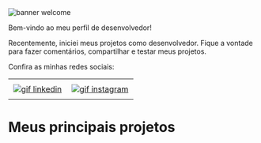 <img src="https://imgur.com/wVngxzd.gif" alt="banner welcome"> 

Bem-vindo ao meu perfil de desenvolvedor!

Recentemente, iniciei meus projetos como desenvolvedor. Fique a vontade para fazer comentários, compartilhar e testar meus projetos.




Confira as minhas redes sociais:


<div id="image-table" align="left">
    <table>
        <tr>
            <td style="padding:10px">
              <a href="https://www.linkedin.com/in/devgabrielnascimento/"> <img src="https://imgur.com/2NonhdY.gif" alt="gif linkedin"/></a>
            </td>
            <td style="padding:10px"> <a href="https://www.instagram.com/devgabrielnascimento"> <img src=https://imgur.com/Ap7C5AK.gif" alt="gif instagram"/></a>
            </td>
        </tr>
    </table>
</div>


# Meus principais projetos
<!--
**devgabrielnascimento/devgabrielnascimento** is a ✨ _special_ ✨ repository because its `README.md` (this file) appears on your GitHub profile.

Here are some ideas to get you started:

- 🔭 I’m currently working on ...
- 🌱 I’m currently learning ...
- 👯 I’m looking to collaborate on ...
- 🤔 I’m looking for help with ...
- 💬 Ask me about ...
- 📫 How to reach me: ...!

- 😄 Pronouns: ...
- ⚡ Fun fact: ...
-->
